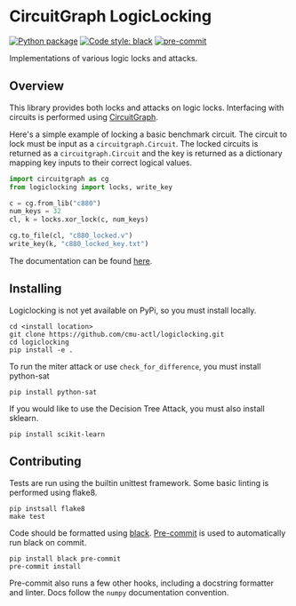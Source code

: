 # CircuitGraph LogicLocking

[![Python package](https://github.com/circuitgraph/logiclocking/actions/workflows/python-package.yml/badge.svg)](https://github.com/circuitgraph/logiclocking/actions/workflows/python-package.yml)
[![Code style: black](https://img.shields.io/badge/code%20style-black-000000.svg)](https://github.com/psf/black)
[![pre-commit](https://img.shields.io/badge/pre--commit-enabled-brightgreen?logo=pre-commit&logoColor=white)](https://github.com/pre-commit/pre-commit)


Implementations of various logic locks and attacks.

## Overview

This library provides both locks and attacks on logic locks. Interfacing with circuits is performed using [CircuitGraph](https://github.com/circuitgraph/circuitgraph).

Here's a simple example of locking a basic benchmark circuit. The circuit to lock must be input as a `circuitgraph.Circuit`. The locked circuits is returned as a `circuitgraph.Circuit` and the key is returned as a dictionary mapping key inputs to their correct logical values.

```python
import circuitgraph as cg
from logiclocking import locks, write_key

c = cg.from_lib("c880")
num_keys = 32
cl, k = locks.xor_lock(c, num_keys)

cg.to_file(cl, "c880_locked.v")
write_key(k, "c880_locked_key.txt")
```

The documentation can be found [here](https://circuitgraph.github.io/logiclocking/).

## Installing

Logiclocking is not yet available on PyPi, so you must install locally.

```shell
cd <install location>
git clone https://github.com/cmu-actl/logiclocking.git
cd logiclocking
pip install -e .
```

To run the miter attack or use `check_for_difference`, you must install python-sat

`pip install python-sat`

If you would like to use the Decision Tree Attack, you must also install sklearn.

`pip install scikit-learn`

## Contributing

Tests are run using the builtin unittest framework. Some basic linting is performed using flake8.
```shell
pip instsall flake8
make test
```

Code should be formatted using [black](https://black.readthedocs.io/en/stable/).
[Pre-commit](https://pre-commit.com) is used to automatically run black on commit.
```shell
pip install black pre-commit
pre-commit install
```
Pre-commit also runs a few other hooks, including a docstring formatter and linter. Docs follow the `numpy` documentation convention.

